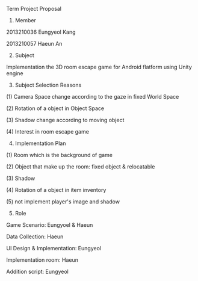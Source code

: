 Term Project Proposal


1) Member

2013210036 Eungyeol Kang

2013210057 Haeun An


2) Subject

Implementation the 3D room escape game for Android flatform using Unity engine


3) Subject Selection Reasons

(1) Camera Space change according to the gaze in fixed World Space

(2) Rotation of a object in Object Space

(3) Shadow change according to moving object

(4) Interest in room escape game


4) Implementation Plan

(1) Room which is the background of game

(2) Object that make up the room: fixed object & relocatable 

(3) Shadow

(4) Rotation of a object in item inventory

(5) not implement player's image and shadow


5) Role

Game Scenario: Eungyoel & Haeun

Data Collection: Haeun

UI Design & Implementation: Eungyeol

Implementation room: Haeun

Addition script: Eungyeol
